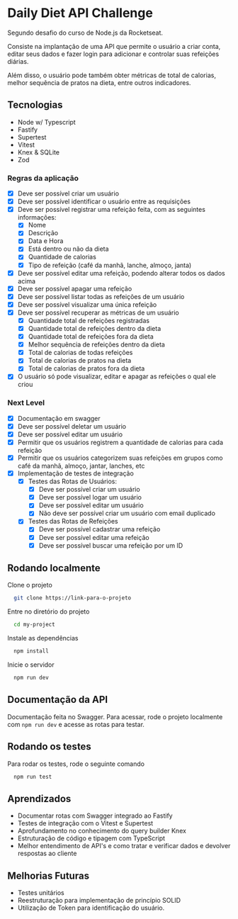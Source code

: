 # Daily Diet API Challenge

Segundo desafio do curso de Node.js da Rocketseat. 

Consiste na implantação de uma API que permite o usuário a criar conta, editar seus dados e fazer login para adicionar e controlar suas refeições diárias. 

Além disso, o usuário pode também obter métricas de total de calorias, melhor sequência de pratos na dieta, entre outros indicadores.


## Tecnologias

- Node w/ Typescript
- Fastify
- Supertest
- Vitest
- Knex & SQLite
- Zod

### Regras da aplicação

- [x] Deve ser possível criar um usuário
- [x] Deve ser possível identificar o usuário entre as requisições
- [x] Deve ser possível registrar uma refeição feita, com as seguintes informações:
    - [x] Nome
    - [x] Descrição
    - [x] Data e Hora
    - [x] Está dentro ou não da dieta
    - [x] Quantidade de calorias
    - [x] Tipo de refeição (café da manhã, lanche, almoço, janta)
- [x] Deve ser possível editar uma refeição, podendo alterar todos os dados acima
- [x] Deve ser possível apagar uma refeição
- [x] Deve ser possível listar todas as refeições de um usuário
- [x] Deve ser possível visualizar uma única refeição
- [x] Deve ser possível recuperar as métricas de um usuário
    - [x] Quantidade total de refeições registradas
    - [x] Quantidade total de refeições dentro da dieta
    - [x] Quantidade total de refeições fora da dieta
    - [x] Melhor sequência de refeições dentro da dieta
    - [x] Total de calorias de todas refeições
    - [x] Total de calorias de pratos na dieta
    - [x] Total de calorias de pratos fora da dieta
- [x] O usuário só pode visualizar, editar e apagar as refeições o qual ele criou

### Next Level
- [x] Documentação em swagger
- [x] Deve ser possível deletar um usuário
- [x] Deve ser possível editar um usuário
- [x] Permitir que os usuários registrem a quantidade de calorias para cada refeição
- [x] Permitir que os usuários categorizem suas refeições em grupos como café da manhã, almoço, jantar, lanches, etc
- [x] Implementação de testes de integração
    - [x] Testes das Rotas de Usuários:
        - [x] Deve ser possível criar um usuário
        - [x] Deve ser possível logar um usuário
        - [x] Deve ser possível editar um usuário
        - [x] Não deve ser possível criar um usuário com email duplicado
    - [x] Testes das Rotas de Refeições
        - [x] Deve ser possível cadastrar uma refeição
        - [x] Deve ser possível editar uma refeição
        - [x] Deve ser possível buscar uma refeição por um ID

## Rodando localmente

Clone o projeto

```bash
  git clone https://link-para-o-projeto
```

Entre no diretório do projeto

```bash
  cd my-project
```

Instale as dependências

```bash
  npm install
```

Inicie o servidor

```bash
  npm run dev
```


## Documentação da API

Documentação feita no Swagger. Para acessar, rode o projeto localmente com ```npm run dev``` e acesse as rotas para testar.

## Rodando os testes

Para rodar os testes, rode o seguinte comando

```bash
  npm run test
```


## Aprendizados

- Documentar rotas com Swagger integrado ao Fastify
- Testes de integração com o Vitest e Supertest
- Aprofundamento no conhecimento do query builder Knex
- Estruturação de código e tipagem com TypeScript
- Melhor entendimento de API's e como tratar e verificar dados e devolver respostas ao cliente

## Melhorias Futuras

- Testes unitários
- Reestruturação para implementação de princípio SOLID
- Utilização de Token para identificação do usuário.
